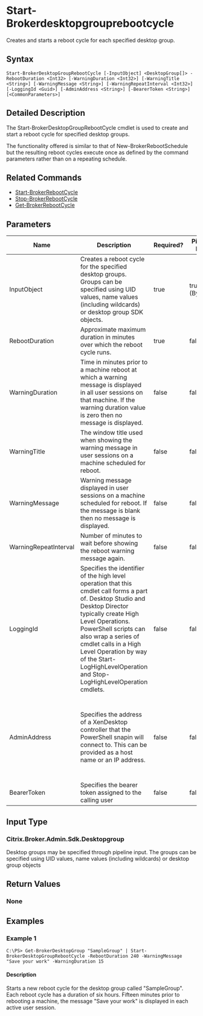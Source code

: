 ﻿
# Start-Brokerdesktopgrouprebootcycle
Creates and starts a reboot cycle for each specified desktop group.
## Syntax
```
Start-BrokerDesktopGroupRebootCycle [-InputObject] <DesktopGroup[]> -RebootDuration <Int32> [-WarningDuration <Int32>] [-WarningTitle <String>] [-WarningMessage <String>] [-WarningRepeatInterval <Int32>] [-LoggingId <Guid>] [-AdminAddress <String>] [-BearerToken <String>] [<CommonParameters>]
```
## Detailed Description
The Start-BrokerDesktopGroupRebootCycle cmdlet is used to create and start a reboot cycle for specified desktop groups.

The functionality offered is similar to that of New-BrokerRebootSchedule but the resulting reboot cycles execute once as defined by the command parameters rather than on a repeating schedule.


## Related Commands

* [Start-BrokerRebootCycle](../Start-BrokerRebootCycle/)
* [Stop-BrokerRebootCycle](../Stop-BrokerRebootCycle/)
* [Get-BrokerRebootCycle](../Get-BrokerRebootCycle/)
## Parameters
| Name   | Description | Required? | Pipeline Input | Default Value |
| --- | --- | --- | --- | --- |
| InputObject | Creates a reboot cycle for the specified desktop groups. Groups can be specified using UID values, name values (including wildcards) or desktop group SDK objects. | true | true (ByValue) |  |
| RebootDuration | Approximate maximum duration in minutes over which the reboot cycle runs. | true | false |  |
| WarningDuration | Time in minutes prior to a machine reboot at which a warning message is displayed in all user sessions on that machine. If the warning duration value is zero then no message is displayed. | false | false |  |
| WarningTitle | The window title used when showing the warning message in user sessions on a machine scheduled for reboot. | false | false |  |
| WarningMessage | Warning message displayed in user sessions on a machine scheduled for reboot. If the message is blank then no message is displayed. | false | false |  |
| WarningRepeatInterval | Number of minutes to wait before showing the reboot warning message again. | false | false |  |
| LoggingId | Specifies the identifier of the high level operation that this cmdlet call forms a part of. Desktop Studio and Desktop Director typically create High Level Operations. PowerShell scripts can also wrap a series of cmdlet calls in a High Level Operation by way of the Start-LogHighLevelOperation and Stop-LogHighLevelOperation cmdlets. | false | false |  |
| AdminAddress | Specifies the address of a XenDesktop controller that the PowerShell snapin will connect to. This can be provided as a host name or an IP address. | false | false | Localhost. Once a value is provided by any cmdlet, this value will become the default. |
| BearerToken | Specifies the bearer token assigned to the calling user | false | false |  |

## Input Type

### Citrix.Broker.Admin.Sdk.Desktopgroup
Desktop groups may be specified through pipeline input. The groups can be specified using UID values, name values (including wildcards) or desktop group objects
## Return Values

### None

## Examples

### Example 1
```
C:\PS> Get-BrokerDesktopGroup "SampleGroup" | Start-BrokerDesktopGroupRebootCycle -RebootDuration 240 -WarningMessage "Save your work" -WarningDuration 15
```
#### Description
Starts a new reboot cycle for the desktop group called "SampleGroup". Each reboot cycle has a duration of six hours. Fifteen minutes prior to rebooting a machine, the message "Save your work" is displayed in each active user session.
